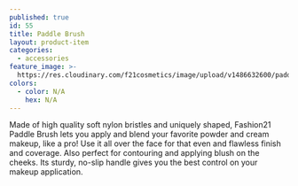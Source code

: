 ```yaml
---
published: true
id: 55
title: Paddle Brush
layout: product-item
categories:
  - accessories
feature_image: >-
  https://res.cloudinary.com/f21cosmetics/image/upload/v1486632600/paddle-brush.jpg
colors:
  - color: N/A
    hex: N/A
---
```

Made of high quality soft nylon bristles and uniquely shaped, Fashion21 Paddle Brush lets you apply and blend your favorite powder and cream makeup, like a pro! Use it all over the face for that even and flawless finish and coverage. Also perfect for contouring and applying blush on the cheeks. Its sturdy, no-slip handle gives you the best control on your makeup application.
